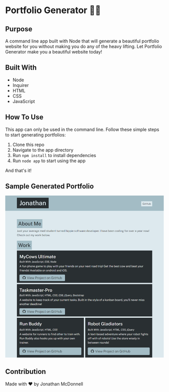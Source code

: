 # Portfolio Generator 👨‍💻

## Purpose
A command line app built with Node that will generate a beautiful portfolio website for you without making you do any of the heavy lifting. Let Portfolio Generator make you a beautiful website today!

## Built With
* Node
* Inquirer
* HTML
* CSS
* JavaScript

## How To Use
This app can only be used in the command line. Follow these simple steps to start generating portfolios:

1. Clone this repo
2. Navigate to the app directory
3. Run ```npm install``` to install dependencies
4. Run ```node app``` to start using the app

And that's it!

## Sample Generated Portfolio
![Screenshot](./src/screenshot.PNG)

## Contribution
Made with ❤️ by Jonathan McDonnell
